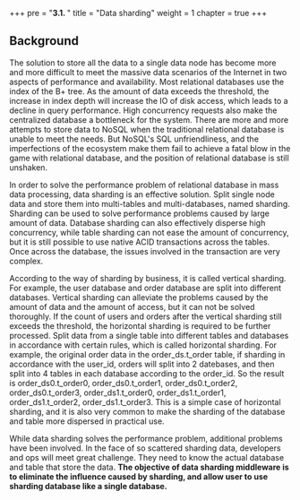 +++
pre = "<b>3.1. </b>"
title = "Data sharding"
weight = 1
chapter = true
+++

## Background

The solution to store all the data to a single data node has become more and more difficult to meet the massive data scenarios of the Internet in two aspects of performance and availability.
Most relational databases use the index of the B+ tree. As the amount of data exceeds the threshold, the increase in index depth will increase the IO of disk access, which leads to a decline in query performance. High concurrency requests also make the centralized database a bottleneck for the system.
There are more and more attempts to store data to NoSQL when the traditional relational database is unable to meet the needs. But NoSQL's SQL unfriendliness, and the imperfections of the ecosystem make them fail to achieve a fatal blow in the game with relational database, and the position of relational database is still unshaken.

In order to solve the performance problem of relational database in mass data processing, data sharding is an effective solution. Split single node data and store them into multi-tables and multi-databases, named sharding.
Sharding can be used to solve performance problems caused by large amount of data. Database sharding can also effectively disperse high concurrency, while table sharding can not ease the amount of concurrency, but it is still possible to use native ACID transactions across the tables. Once across the database, the issues involved in the transaction are very complex.

According to the way of sharding by business, it is called vertical sharding. For example, the user database and order database are split into different databases. Vertical sharding can alleviate the problems caused by the amount of data and the amount of access, but it can not be solved thoroughly. If the count of users and orders after the vertical sharding still exceeds the threshold, the horizontal sharding is required to be further processed.
Split data from a single table into different tables and databases in accordance with certain rules, which is called horizontal sharding. For example, the original order data in the order_ds.t_order table, if sharding in accordance with the user_id, orders will split into 2 datebases, and then split into 4 tables in each database according to the order_id. So the result is order_ds0.t_order0, order_ds0.t_order1, order_ds0.t_order2, order_ds0.t_order3, order_ds1.t_order0, order_ds1.t_order1, order_ds1.t_order2, order_ds1.t_order3.
This is a simple case of horizontal sharding, and it is also very common to make the sharding of the database and table more dispersed in practical use.

While data sharding solves the performance problem, additional problems have been involved. In the face of so scattered sharding data, developers and ops will meet great challenge. They need to know the actual database and table that store the data. **The objective of data sharding middleware is to eliminate the influence caused by sharding, and allow user to use sharding database like a single database.**
